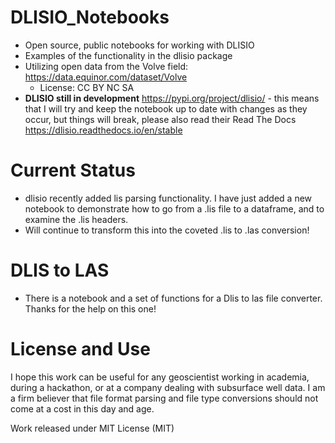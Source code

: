 # DLISIO_Notebooks 
- Open source, public notebooks for working with DLISIO 
- Examples of the functionality in the dlisio package
- Utilizing open data from the Volve field: https://data.equinor.com/dataset/Volve 
  - License: CC BY NC SA
- **DLISIO still in development** https://pypi.org/project/dlisio/ - this means that I will try and keep the notebook up to date with changes as they occur, but things will break, please also read their Read The Docs https://dlisio.readthedocs.io/en/stable

# Current Status
- dlisio recently added lis parsing functionality.  I have just added a new notebook to demonstrate how to go from a .lis file to a dataframe, and to examine the .lis headers.
- Will continue to transform this into the coveted .lis to .las conversion!

# DLIS to LAS
- There is a notebook and a set of functions for a Dlis to las file converter.  Thanks for the help on this one!

# License and Use
I hope this work can be useful for any geoscientist working in academia, during a hackathon, or at a company dealing with subsurface well data.  I am a firm believer that file format parsing and file type conversions should not come at a cost in this day and age.

Work released under MIT License (MIT)
